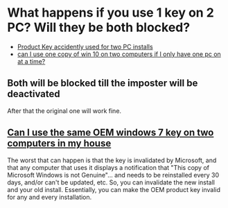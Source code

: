 # What happens if you use 1 key on 2 PC? Will they be both blocked?

* [Product Key accidently used for two PC installs](https://answers.microsoft.com/en-us/windows/forum/windows_8-windows_install/product-key-accidently-used-for-two-pc-installs/a19091e8-b8a7-4da7-a412-5548732b2010)
* [can I use one copy of win 10 on two computers if I only have one pc on at a time?](https://pcpartpicker.com/forums/topic/147982-can-i-use-one-copy-of-win-10-on-two-computers-if-i-only-have-one-pc-on-at-a-time)

## Both will be blocked till the imposter will be deactivated

After that the original one will work fine.


## [Can I use the same OEM windows 7 key on two computers in my house](https://superuser.com/a/445778)

The worst that can happen is that the key is invalidated by Microsoft, and that any computer that uses it displays a notification that "This copy of Microsoft Windows is not Genuine"... and needs to be reinstalled every 30 days, and/or can't be updated, etc. So, you can invalidate the new install and your old install. Essentially, you can make the OEM product key invalid for any and every installation.

